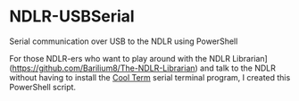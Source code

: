 # NDLR-USBSerial
Serial communication over USB to the NDLR using PowerShell

For those NDLR-ers who want to play around with the NDLR Librarian](https://github.com/Barilium8/The-NDLR-Librarian) and talk to the NDLR without having to install the [Cool Term](https://github.com/Barilium8/The-NDLR-Librarian/wiki/0) serial terminal program, I created this PowerShell script. 
